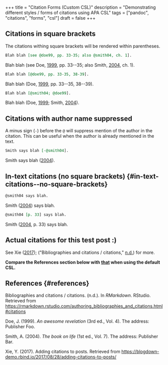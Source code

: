 +++
title = "Citation Forms (Custom CSL)"
description = "Demonstrating different styles / forms of citations using APA CSL"
tags = ["pandoc", "citations", "forms", "csl"]
draft = false
+++

## Citations in square brackets

The citations withing square brackets will be rendered within
parentheses.

``` org
Blah blah [see @doe99, pp. 33-35; also @smith04, ch. 1].
```

Blah blah (see Doe, [1999](#ref-doe99), pp. 33--35; also Smith,
[2004](#ref-smith04), ch. 1).

``` org
Blah blah [@doe99, pp. 33-35, 38-39].
```

Blah blah (Doe, [1999](#ref-doe99), pp. 33--35, 38--39).

``` org
Blah blah [@smith04; @doe99].
```

Blah blah (Doe, [1999](#ref-doe99); Smith, [2004](#ref-smith04)).

## Citations with author name suppressed

A minus sign (`-`) before the `@` will suppress mention of the author in
the citation. This can be useful when the author is already mentioned in
the text.

``` org
Smith says blah [-@smith04].
```

Smith says blah ([2004](#ref-smith04)).

## In-text citations (no square brackets) {#in-text-citations--no-square-brackets}

``` org
@smith04 says blah.
```

Smith ([2004](#ref-smith04)) says blah.

``` org
@smith04 [p. 33] says blah.
```

Smith ([2004](#ref-smith04), p. 33) says blah.

## Actual citations for this test post :)

See Xie ([2017](#ref-addCite17)); ("Bibliographies and citations /
citations," [n.d.](#ref-rmdCitations)) for more.

**Compare the References section below with
[that](/posts/citation-forms/#references) when using the default CSL.**

## References {#references}

<div id="refs" class="references">
  <div></div>


<div id="ref-rmdCitations">
  <div></div>

Bibliographies and citations / citations. (n.d.). In *RMarkdown*.
RStudio. Retrieved from
<https://rmarkdown.rstudio.com/authoring_bibliographies_and_citations.html#citations>

</div>

<div id="ref-doe99">
  <div></div>

Doe, J. (1999). *An awesome revelation* (3rd ed., Vol. 4). The address:
Publisher Foo.

</div>

<div id="ref-smith04">
  <div></div>

Smith, A. (2004). *The book on life* (1st ed., Vol. 7). The address:
Publisher Bar.

</div>

<div id="ref-addCite17">
  <div></div>

Xie, Y. (2017). Adding citations to posts. Retrieved from
<https://blogdown-demo.rbind.io/2017/08/28/adding-citations-to-posts/>

</div>

</div>
